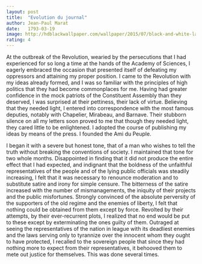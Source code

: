 ```yaml
---
layout: post
title:  "Evolution du journal"
author: Jean-Paul Marat
date:   1793-03-19
image: http://hdblackwallpaper.com/wallpaper/2015/07/black-and-white-landscape-photography-1-background-wallpaper.jpg
rating: 4
---
```


At the outbreak of the Revolution, wearied by the persecutions that I had experienced for so long a time at the hands of the Academy of Sciences, I eagerly embraced the occasion that presented itself of defeating my oppressors and attaining my proper position. I came to the Revolution with my ideas already formed, and I was so familiar with the principles of high politics that they had become commonplaces for me. Having had greater confidence in the mock patriots of the Constituent Assembly than they deserved, I was surprised at their pettiness, their lack of virtue. Believing that they needed light, I entered into correspondence with the most famous deputies, notably with Chapelier, Mirabeau, and Barnave. Their stubborn silence on all my letters soon proved to me that though they needed light, they cared little to be enlightened. I adopted the course of publishing my ideas by means of the press. I founded the Ami du Peuple.

I began it with a severe but honest tone, that of a man who wishes to tell the truth without breaking the conventions of society. I maintained that tone for two whole months. Disappointed in finding that it did not produce the entire effect that I had expected, and indignant that the boldness of the unfaithful representatives of the people and of the lying public officials was steadily increasing, I felt that it was necessary to renounce moderation and to substitute satire and irony for simple censure. The bitterness of the satire increased with the number of mismanagements, the iniquity of their projects and the public misfortunes. Strongly convinced of the absolute perversity of the supporters of the old regime and the enemies of liberty, I felt that nothing could be obtained from them except by force. Revolted by their attempts, by their ever-recurrent plots, I realized that no end would be put to these except by exterminating the ones guilty of them. Outraged at seeing the representatives of the nation in league with its deadliest enemies and the laws serving only to tyrannize over the innocent whom they ought to have protected, I recalled to the sovereign people that since they had nothing more to expect from their representatives, it behooved them to mete out justice for themselves. This was done several times.
